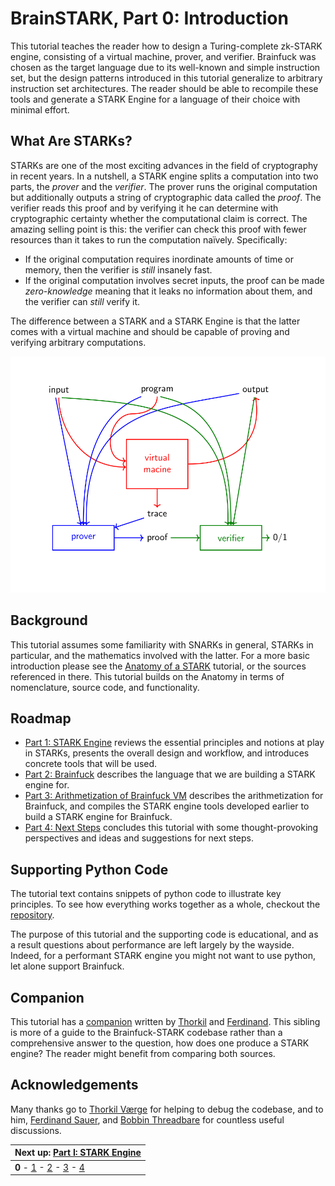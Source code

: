 # BrainSTARK, Part 0: Introduction

This tutorial teaches the reader how to design a Turing-complete zk-STARK engine, consisting of a virtual machine, prover, and verifier. Brainfuck was chosen as the target language due to its well-known and simple instruction set, but the design patterns introduced in this tutorial generalize to arbitrary instruction set architectures. The reader should be able to recompile these tools and generate a STARK Engine for a language of their choice with minimal effort. 

## What Are STARKs?

STARKs are one of the most exciting advances in the field of cryptography in recent years. In a nutshell, a STARK engine splits a computation into two parts, the *prover* and the *verifier*. The prover runs the original computation but additionally outputs a string of cryptographic data called the *proof*. The verifier reads this proof and by verifying it he can determine with cryptographic certainty whether the computational claim is correct. The amazing selling point is this: the verifier can check this proof with fewer resources than it takes to run the computation naïvely. Specifically:
 - If the original computation requires inordinate amounts of time or memory, then the verifier is *still* insanely fast. 
 - If the original computation involves secret inputs, the proof can be made *zero-knowledge* meaning that it leaks no information about them, and the verifier can *still* verify it.

The difference between a STARK and a STARK Engine is that the latter comes with a virtual machine and should be capable of proving and verifying arbitrary computations.

 ![STARK engine diagram](graphics/stark-engine-overview.svg)

## Background

This tutorial assumes some familiarity with SNARKs in general, STARKs in particular, and the mathematics involved with the latter. For a more basic introduction please see the [Anatomy of a STARK](https://aszepieniec.github.io/stark-anatomy/) tutorial, or the sources referenced in there. This tutorial builds on the Anatomy in terms of nomenclature, source code, and functionality.

## Roadmap

 - [Part 1: STARK Engine](engine) reviews the essential principles and notions at play in STARKs, presents the overall design and workflow, and introduces concrete tools that will be used.
 - [Part 2: Brainfuck](brainfuck) describes the language that we are building a STARK engine for.
 - [Part 3: Arithmetization of Brainfuck VM](arithmetization) describes the arithmetization for Brainfuck, and compiles the STARK engine tools developed earlier to build a STARK engine for Brainfuck.
 - [Part 4: Next Steps](next) concludes this tutorial with some thought-provoking perspectives and ideas and suggestions for next steps. 

## Supporting Python Code

The tutorial text contains snippets of python code to illustrate key principles. To see how everything works together as a whole, checkout the [repository](https://github.com/aszepieniec/stark-brainfuck/).

The purpose of this tutorial and the supporting code is educational, and as a result questions about performance are left largely by the wayside. Indeed, for a performant STARK engine you might not want to use python, let alone support Brainfuck.

## Companion

This tutorial has a [companion](https://neptune.cash/learn/brainfuck-tutorial/) written by [Thorkil](https://github.com/Sword-Smith) and [Ferdinand](https://github.com/jan-ferdinand). This sibling is more of a guide to the Brainfuck-STARK codebase rather than a comprehensive answer to the question, how does one produce a STARK engine? The reader might benefit from comparing both sources.

## Acknowledgements

Many thanks go to [Thorkil Værge](https://github.com/Sword-Smith) for helping to debug the codebase, and to him, [Ferdinand Sauer](https://github.com/jan-ferdinand), and [Bobbin Threadbare](https://github.com/bobbinth) for countless useful discussions.


| Next up: [Part I: STARK Engine](engine) |
|-|
| **0** - [1](engine) - [2](brainfuck) - [3](arithmetization) - [4](next) |
